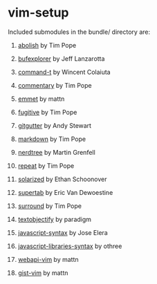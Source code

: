 vim-setup
======
Included submodules in the bundle/ directory are:

  1) [abolish](https://github.com/tpope/vim-abolish "go to github page") by Tim Pope
  
  2) [bufexplorer](https://github.com/jlanzarotta/bufexplorer "go to github page") by Jeff Lanzarotta
  
  3) [command-t](https://github.com/wincent/Command-T "go to gitgub page") by Wincent Colaiuta
  
  4) [commentary](https://github.com/tpope/vim-commentary "go to gitgub page") by Tim Pope
  
  5) [emmet](https://github.com/mattn/emmet-vim "go to github page") by mattn
  
  6) [fugitive](https://github.com/tpope/vim-fugitive "go to github page") by Tim Pope
  
  7) [gitgutter](https://github.com/airblade/vim-gitgutter "go to github page") by Andy Stewart
  
  8) [markdown](https://github.com/tpope/vim-markdown "go to github page") by Tim Pope
  
  9) [nerdtree](https://github.com/scrooloose/nerdtree "go to github page") by Martin Grenfell
  
  10) [repeat](https://github.com/tpope/vim-repeat "go to github page") by Tim Pope
  
  11) [solarized](https://github.com/altercation/vim-colors-solarized "go to github page") by Ethan Schoonover
  
  12) [supertab](https://github.com/ervandew/supertab "go to github page") by Eric Van Dewoestine
  
  13) [surround](https://github.com/tpope/vim-surround "go to github page") by Tim Pope
  
  14) [textobjectify](https://github.com/paradigm/TextObjectify "go to github page") by paradigm

  15) [javascript-syntax](https://github.com/jelera/vim-javascript-syntax "go to github page") by Jose Elera

  16) [javascript-libraries-syntax](https://github.com/othree/javascript-libraries-syntax.vim "go to github page") by othree
  
  17) [webapi-vim](https://github.com/mattn/webapi-vim "go to github page") by mattn
  
  18) [gist-vim](https://github.com/mattn/gist-vim "go to github page") by mattn
